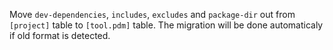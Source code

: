 Move `dev-dependencies`, `includes`, `excludes` and `package-dir` out from `[project]` table to `[tool.pdm]` table. The migration will be done automaticaly if old format is detected.
